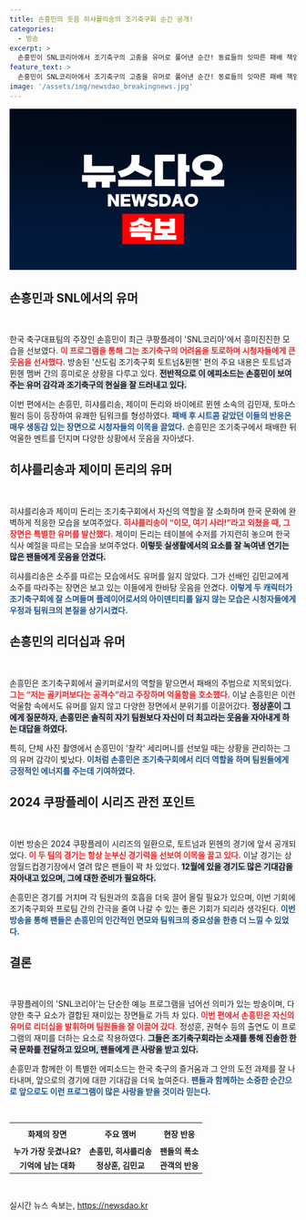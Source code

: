 ```yaml
---
title: 손흥민의 웃음 히샤를리송의 조기축구회 순간 공개!
categories:
  - 방송
excerpt: >
  손흥민이 SNL코리아에서 조기축구의 고충을 유머로 풀어낸 순간! 동료들의 잇따른 패배 책임 공방과 재미있는 한국 문화 흡수 장면까지, 웃음이 끊이지 않는 방송의 하이라이트를 만나보세요!
feature_text: >
  손흥민이 SNL코리아에서 조기축구의 고충을 유머로 풀어낸 순간! 동료들의 잇따른 패배 책임 공방과 재미있는 한국 문화 흡수 장면까지, 웃음이 끊이지 않는 방송의 하이라이트를 만나보세요!
image: '/assets/img/newsdao_breakingnews.jpg'
---
```


<p><img src="/assets/img/newsdao_breakingnews.jpg" alt="flaretime 속보" /></p>

<h2 data-ke-size="size26">손흥민과 SNL에서의 유머</h2>

<p data-ke-size="size16">&nbsp;</p>

<p>한국 축구대표팀의 주장인 손흥민이 최근 쿠팡플레이 'SNL코리아'에서 흥미진진한 모습을 선보였다. <b><span style="color: #ee2323;">이 프로그램을 통해 그는 조기축구의 어려움을 토로하며 시청자들에게 큰 웃음을 선사했다.</span></b> 방송된 '신도림 조기축구회 토트넘&amp;뮌헨' 편의 주요 내용은 토트넘과 뮌헨 멤버 간의 흥미로운 상황을 다루고 있다. <b><span style="background-color: #21538527;">전반적으로 이 에피소드는 손흥민이 보여주는 유머 감각과 조기축구의 현실을 잘 드러내고 있다.</span></b></p>

<p>이번 편에서는 손흥민, 히샤를리송, 제이미 돈리와 바이에르 뮌헨 소속의 김민재, 토마스 뮐러 등이 등장하여 유쾌한 팀워크를 형성하였다. <b><span style="color: #1a5490;">패배 후 시트콤 같았던 이들의 반응은 매우 생동감 있는 장면으로 시청자들의 이목을 끌었다.</span></b> 손흥민은 조기축구에서 패배한 뒤 억울한 멘트를 던지며 다양한 상황에서 웃음을 자아냈다.</p>

<h2 data-ke-size="size26">히샤를리송과 제이미 돈리의 유머</h2>

<p data-ke-size="size16">&nbsp;</p>

<p>히샤를리송과 제이미 돈리는 조기축구회에서 자신의 역할을 잘 소화하며 한국 문화에 완벽하게 적응한 모습을 보여주었다. <b><span style="color: #ee2323;">히샤를리송이 “이모, 여기 사리!”라고 외쳤을 때, 그 장면은 특별한 유머를 발산했다.</span></b> 제이미 돈리는 테이블에 수저를 가지런히 놓으며 한국 식사 예절을 따르는 모습을 보여주었다. <b><span style="background-color: #21538527;">이렇듯 실생활에서의 요소를 잘 녹여낸 연기는 많은 팬들에게 웃음을 안겼다.</span></b></p>

<p>히샤를리송은 소주를 따르는 모습에서도 유머를 잃지 않았다. 그가 선배인 김민교에게 소주를 따라주는 장면은 보고 있는 이들에게 한바탕 웃음을 안겼다. <b><span style="color: #1a5490;">이렇게 두 캐릭터가 조기축구회에 잘 스며들며 플레이어로서의 아이덴티티를 잃지 않는 모습은 시청자들에게 우정과 팀워크의 본질을 상기시켰다.</span></b></p>

<h2 data-ke-size="size26">손흥민의 리더십과 유머</h2>

<p data-ke-size="size16">&nbsp;</p>

<p>손흥민은 조기축구회에서 골키퍼로서의 역할을 맡으면서 패배의 주범으로 지목되었다. <b><span style="color: #ee2323;">그는 “저는 골키퍼보다는 공격수”라고 주장하며 억울함을 호소했다.</span></b> 이날 손흥민은 이런 억울함 속에서도 유머를 잃지 않고 다양한 장면에서 분위기를 이끌어갔다. <b><span style="background-color: #21538527;">정상훈이 그에게 질문하자, 손흥민은 솔직히 자기 팀원보다 자신이 더 최고라는 웃음을 자아내게 하는 대답을 하였다.</span></b></p>

<p>특히, 단체 사진 촬영에서 손흥민이 '찰칵' 세리머니를 선보일 때는 상황을 관리하는 그의 유머 감각이 빛났다. <b><span style="color: #1a5490;">이처럼 손흥민은 조기축구회에서 리더 역할을 하며 팀원들에게 긍정적인 에너지를 주는데 기여하였다.</span></b></p>

<h2 data-ke-size="size26">2024 쿠팡플레이 시리즈 관전 포인트</h2>

<p data-ke-size="size16">&nbsp;</p>

<p>이번 방송은 2024 쿠팡플레이 시리즈의 일환으로, 토트넘과 뮌헨의 경기에 앞서 공개되었다. <b><span style="color: #ee2323;">이 두 팀의 경기는 항상 눈부신 경기력을 선보여 이목을 끌고 있다.</span></b>  이날 경기는 상암월드컵경기장에서 열려 많은 팬들이 꽉 차 있었다. <b><span style="background-color: #21538527;">12월에 있을 경기도 많은 기대감을 자아내고 있으며, 그에 대한 준비가 필요하다.</span></b></p>

<p>손흥민은 경기를 거치며 각 팀원과의 호흡을 더욱 끌어 올릴 필요가 있으며, 이번 기회에 조기축구회와 프로팀 간의 간극을 줄여 나갈 수 있는 좋은 기회가 되리라 생각된다. <b><span style="color: #1a5490;">이번 방송을 통해 팬들은 손흥민의 인간적인 면모와 팀워크의 중요성을 한층 더 느낄 수 있었다.</span></b></p>

<h2 data-ke-size="size26">결론</h2>

<p data-ke-size="size16">&nbsp;</p>

<p>쿠팡플레이의 'SNL코리아'는 단순한 예능 프로그램을 넘어선 의미가 있는 방송이며, 다양한 축구 요소가 결합된 재미있는 장면들로 가득 차 있다. <b><span style="color: #ee2323;">이번 편에서 손흥민은 자신의 유머로 리더십을 발휘하며 팀원들을 잘 이끌어 갔다.</span></b> 정성훈, 권혁수 등의 출연도 이 프로그램의 재미를 더하는 요소로 작용하였다. <b><span style="background-color: #21538527;">그들은 조기축구회라는 소재를 통해 진솔한 한국 문화를 전달하고 있으며, 팬들에게 큰 사랑을 받고 있다.</span></b></p>

<p>손흥민과 함께한 이 특별한 에피소드는 한국 축구의 즐거움과 그 안의 도전 과제를 잘 나타내며, 앞으로의 경기에 대한 기대감을 더욱 높여준다. <b><span style="color: #1a5490;">팬들과 함께하는 소중한 순간으로 앞으로도 이런 프로그램이 많은 사랑을 받을 것이라 믿는다.</span></b> </p>

<p data-ke-size="size16">&nbsp;</p>

<table style="width: 100%;">
    <tr>
        <th style="text-align: center; height: 30px;"><b>화제의 장면</b></th>
        <th style="text-align: center; height: 30px;"><b>주요 멤버</b></th>
        <th style="text-align: center; height: 30px;"><b>현장 반응</b></th>
    </tr>
    <tr>
        <td style="text-align: center; height: 17px;"><b>누가 가장 웃겼나요?</b></td>
        <td style="text-align: center; height: 17px;"><b>손흥민, 히샤를리송</b></td>
        <td style="text-align: center; height: 17px;"><b>팬들의 폭소</b></td>
    </tr>
    <tr>
        <td style="text-align: center; height: 17px;"><b>기억에 남는 대화</b></td>
        <td style="text-align: center; height: 17px;"><b>정상훈, 김민교</b></td>
        <td style="text-align: center; height: 17px;"><b>관객의 반응</b></td>
    </tr>
</table>

<p data-ke-size="size16">&nbsp;</p>
실시간 뉴스 속보는, <a href="https://newsdao.kr" rel="dofollow">https://newsdao.kr</a>


